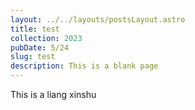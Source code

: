 ```yaml
---
layout: ../../layouts/postsLayout.astro
title: test
collection: 2023
pubDate: 5/24
slug: test
description: This is a blank page
---
```


This is a liang xinshu
